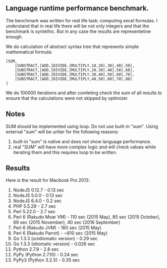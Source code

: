 Language runtime performance benchmark.
--------------------------------------

The benchmark was written for real life task: computing excel formulas. I understand that in real life there will be not only integers and that the benchmark is syntethic. But in any case the results are representetive enough.

We do calculation of abstract syntax tree that represents simple mathematical formula:

    [SUM,
        [SUBSTRACT,[ADD,[DIVIDE,[MULTIPLY,10,20],30],40],50],
        [SUBSTRACT,[ADD,[DIVIDE,[MULTIPLY,20,30],40],50],60],
        [SUBSTRACT,[ADD,[DIVIDE,[MULTIPLY,30,40],50],60],70],
        [SUBSTRACT,[ADD,[DIVIDE,[MULTIPLY,40,50],60],70],80]
    ]

We do 100000 iterations and after comleting check the sum of all results to ensure that the calculations were not skipped by optimizer.

## Notes

SUM should be implemented using loop. Do not use built-in "sum". Using external "sum" will be unfair for the following reasons:

1. built-in "sum" is native and does not show language performance.
2. real "SUM" will have more complex logic and will check values while iterating them and this requires loop to be written.


## Results

Here is the result for Macbook Pro 2013:

1. NodeJS 0.12.7 - 0.13 sec
2. NodeJS 5.0.0 - 0.13 sec
3. NodeJS 6.4.0 - 0.2 sec
4. PHP 5.5.29 - 2.7 sec
5. Perl 5.22.0 - 2.7 sec
6. Perl 6 (Rakudo Moar VM) - 110 sec (2015 May), 85 sec (2015 October), 69 sec (2015 November), 40 sec (2016 September)
7. Perl 6 (Rakudo JVM) - 160 sec (2015 May)
8. Perl 6 (Rakudo Parrot) - ~810 sec (2015 May)
9. Go 1.3.3 (unidiomatic version) - 0.29 sec
10. Go 1.3.3 (idiomatic version) - 0.026 sec
11. Python 2.7.9 - 2.8 sec
12. PyPy (Python 2.7.10) - 0.24 sec
13. PyPy3 (Python 3.2.5) - 0.35 sec
